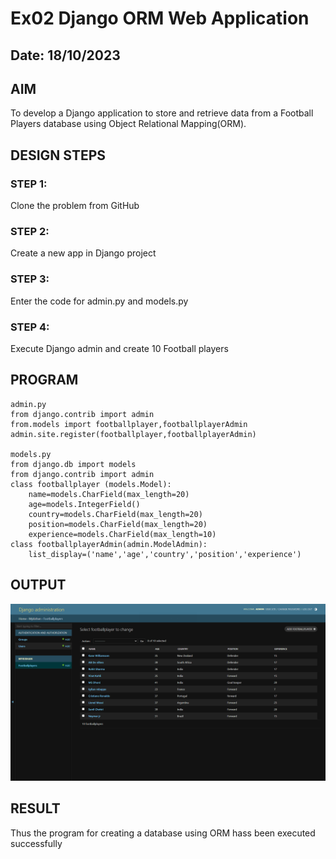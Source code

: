 # Ex02 Django ORM Web Application
## Date: 18/10/2023

## AIM
To develop a Django application to store and retrieve data from a Football Players database using Object Relational Mapping(ORM).


## DESIGN STEPS

### STEP 1:
Clone the problem from GitHub

### STEP 2:
Create a new app in Django project

### STEP 3:
Enter the code for admin.py and models.py

### STEP 4:
Execute Django admin and create 10 Football players

## PROGRAM

```
admin.py
from django.contrib import admin
from.models import footballplayer,footballplayerAdmin
admin.site.register(footballplayer,footballplayerAdmin)

models.py
from django.db import models
from django.contrib import admin
class footballplayer (models.Model):
    name=models.CharField(max_length=20)
    age=models.IntegerField()
    country=models.CharField(max_length=20)
    position=models.CharField(max_length=20)
    experience=models.CharField(max_length=10)
class footballplayerAdmin(admin.ModelAdmin):
    list_display=('name','age','country','position','experience')

```





## OUTPUT
![Alt text](<Screenshot (1).png>)




## RESULT
Thus the program for creating a database using ORM hass been executed successfully
